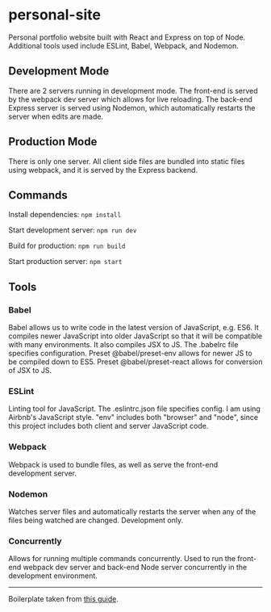 # personal-site
Personal portfolio website built with React and Express on top of Node.
Additional tools used include ESLint, Babel, Webpack, and Nodemon.

## Development Mode
There are 2 servers running in development mode. The front-end is served by the webpack dev server which allows for live reloading. The back-end Express server is served using Nodemon, which automatically restarts the server when edits are made.

## Production Mode
There is only one server. All client side files are bundled into static files using webpack, and it is served by the Express backend.

## Commands
Install dependencies:
`npm install`

Start development server:
`npm run dev`

Build for production:
`npm run build`

Start production server:
`npm start`

## Tools
### Babel
Babel allows us to write code in the latest version of JavaScript, e.g. ES6. It compiles newer JavaScript into older JavaScript so that it will be compatible with many environments. It also compiles JSX to JS. The .babelrc file specifies configuration. Preset @babel/preset-env allows for newer JS to be compiled down to ES5. Preset @babel/preset-react allows for conversion of JSX to JS.

### ESLint
Linting tool for JavaScript. The .eslintrc.json file specifies config. I am using Airbnb's JavaScript style. "env" includes both "browser" and "node", since this project includes both client and server JavaScript code.

### Webpack
Webpack is used to bundle files, as well as serve the front-end development server. 

### Nodemon
Watches server files and automatically restarts the server when any of the files being watched are changed. Development only.

### Concurrently
Allows for running multiple commands concurrently. Used to run the front-end webpack dev server and back-end Node server concurrently in the development environment.

---
Boilerplate taken from [this guide](https://hackernoon.com/full-stack-web-application-using-react-node-js-express-and-webpack-97dbd5b9d708).
